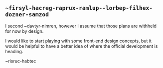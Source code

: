 ## `~firsyl-hacreg-raprux-ramlup--lorbep-filhex-dozner-samzod`
I second ~davtyr-nimren, however I assume that those plans are withheld for now by design.

I would like to start playing with some front-end design concepts, but it would be helpful to have a better idea of where the official development is heading.

~risruc-habtec